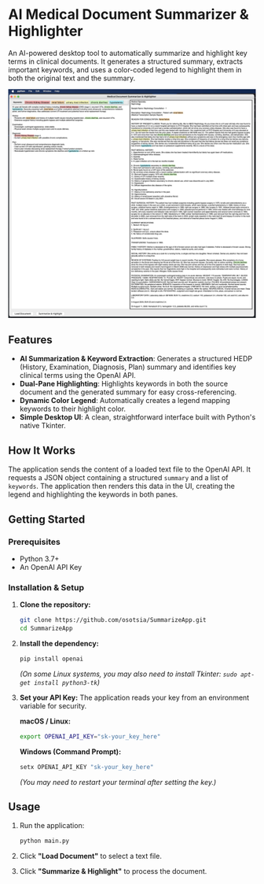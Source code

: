 
# AI Medical Document Summarizer & Highlighter

An AI-powered desktop tool to automatically summarize and highlight key terms in clinical documents. It generates a structured summary, extracts important keywords, and uses a color-coded legend to highlight them in both the original text and the summary.

![Application Screenshot](screenshot.jpg)

## Features

-   **AI Summarization & Keyword Extraction**: Generates a structured HEDP (History, Examination, Diagnosis, Plan) summary and identifies key clinical terms using the OpenAI API.
-   **Dual-Pane Highlighting**: Highlights keywords in both the source document and the generated summary for easy cross-referencing.
-   **Dynamic Color Legend**: Automatically creates a legend mapping keywords to their highlight color.
-   **Simple Desktop UI**: A clean, straightforward interface built with Python's native Tkinter.

## How It Works

The application sends the content of a loaded text file to the OpenAI API. It requests a JSON object containing a structured `summary` and a list of `keywords`. The application then renders this data in the UI, creating the legend and highlighting the keywords in both panes.

## Getting Started

### Prerequisites

-   Python 3.7+
-   An OpenAI API Key

### Installation & Setup

1.  **Clone the repository:**
    ```bash
    git clone https://github.com/osotsia/SummarizeApp.git
    cd SummarizeApp
    ```

2.  **Install the dependency:**
    ```bash
    pip install openai
    ```
    *(On some Linux systems, you may also need to install Tkinter: `sudo apt-get install python3-tk`)*

3.  **Set your API Key:**
    The application reads your key from an environment variable for security.

    **macOS / Linux:**
    ```bash
    export OPENAI_API_KEY="sk-your_key_here"
    ```

    **Windows (Command Prompt):**
    ```cmd
    setx OPENAI_API_KEY "sk-your_key_here"
    ```
    *(You may need to restart your terminal after setting the key.)*

## Usage

1.  Run the application:
    ```bash
    python main.py
    ```

2.  Click **"Load Document"** to select a text file.
3.  Click **"Summarize & Highlight"** to process the document.
